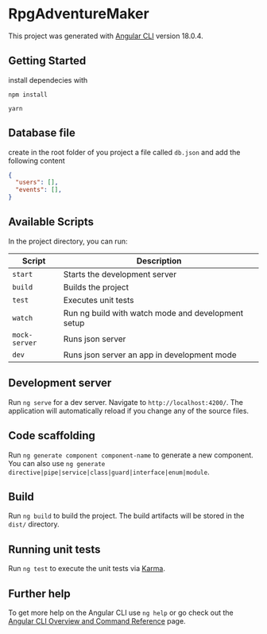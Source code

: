 # RpgAdventureMaker

This project was generated with [Angular CLI](https://github.com/angular/angular-cli) version 18.0.4.

## Getting Started

install dependecies with

```
npm install

yarn 
```

## Database file

create in the root folder of you project a file called `db.json` and add the following content

```json
{
  "users": [],
  "events": [],
}
```

## Available Scripts

In the project directory, you can run:

| Script | Description |
|--------|-------------|
| `start` | Starts the development server |
| `build` | Builds the project |
| `test` | Executes unit tests |
| `watch` | Run ng build with watch mode and development setup |
| `mock-server` | Runs json server |
| `dev` | Runs json server an app in development mode |


## Development server

Run `ng serve` for a dev server. Navigate to `http://localhost:4200/`. The application will automatically reload if you change any of the source files.

## Code scaffolding

Run `ng generate component component-name` to generate a new component. You can also use `ng generate directive|pipe|service|class|guard|interface|enum|module`.

## Build

Run `ng build` to build the project. The build artifacts will be stored in the `dist/` directory.

## Running unit tests

Run `ng test` to execute the unit tests via [Karma](https://karma-runner.github.io).


## Further help

To get more help on the Angular CLI use `ng help` or go check out the [Angular CLI Overview and Command Reference](https://angular.dev/tools/cli) page.
